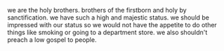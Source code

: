 we are the holy brothers. brothers of the firstborn and holy by sanctification.
we have such a high and majestic status. we should be impressed with our status
so we would not have the appetite to do other things like smoking or going to a
department store. we also shouldn't preach a low gospel to people.
